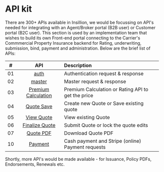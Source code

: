 # API kit

There are 300+ APIs available in Insillion, we would be focussing on API's needed for integrating with an Agent/Broker portal (B2B user) or Customer portal (B2C user).
This section is used by an implementation team that wishes to build its own Front-end portal connecting to the Carrier's Commmercial Property Insurance backend for Rating, underwriting, submission, bind, payment and administration. Below are the brief list of APIs:

|# | API | Description |
|:--:|:--:|:--|
|01|[auth](01-auth.md)| Authentication request & response|
|02|[master](./)| Master request & response|
|03|[Premium Calculation](03-premium-calc.md)|Premium Calculation or Rating API to get the price|
|04|[Quote Save ](04-quote-save.md)| Create new Quote or Save existing quote|
|05|[View Quote](05-view-quote.md)| View existing Quote|
|06|[Finalize Quote ](06-quote-finalize.md)| Submit Quote or lock the quote edits|
|07|[Quote PDF](07-quote-pdf.md)| Download Quote PDF|
|10|[Payment](10-confirm-pay.md)| Cash payment and Stripe (online) Payment requests|

Shortly, more API's would be made available - for Issuance, Policy PDFs, Endorsements, Renewals etc.
